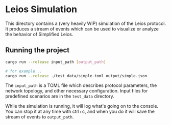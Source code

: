 # Leios Simulation

This directory contains a (very heavily WIP) simulation of the Leios protocol. It produces a stream of events which can be used to visualize or analyze the behavior of Simplified Leios.

## Running the project

```sh
cargo run --release input_path [output_path]

# for example...
cargo run --release ./test_data/simple.toml output/simple.json
```

The `input_path` is a TOML file which describes protocol parameters, the network topology, and other necessary configuration. Input files for predefined scenarios are in the `test_data` directory.

While the simulation is running, it will log what's going on to the console. You can stop it at any time with ctrl+c, and when you do it will save the stream of events to `output_path`.